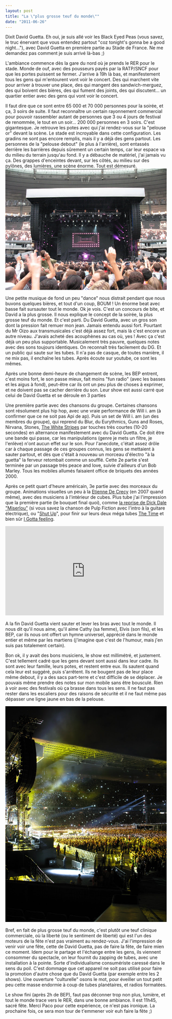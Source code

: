 ```yaml
---
layout: post
title: "La \"plus grosse teuf du monde\""
date: "2011-06-26"
---
```


Dixit David Guetta. Eh oui, je suis allé voir les Black Eyed Peas (vous savez, le truc énervant que vous entendez partout "coz tonight's gonna be a good night..."), avec David Guetta en première partie au Stade de France. Ne me demandez pas comment je suis arrivé là-bas ;)

L'ambiance commence dès la gare du nord où je prends le RER pour le stade. Monde de ouf, avec des pousseurs payés par la RATP/SNCF pour que les portes puissent se fermer. J'arrive à 19h là bas, et manifestement tous les gens qui m'entourent vont voir le concert. Des qui marchent vite pour arriver à trouver une place, des qui mangent des sandwich-merguez, des qui boivent des bières, des qui fument des joints, des qui discutent... un quartier entier avec des gens qui vont voir le concert.

Il faut dire que ce sont entre 65 000 et 70 000 personnes pour la soirée, et ça, 3 soirs de suite. Il faut reconnaître un certain rayonnement commercial pour pouvoir rassembler autant de personnes que 3 ou 4 jours de festival de renommée, le tout en un soir... 200 000 personnes en 3 soirs. C'est gigantesque. Je retrouve les potes avec qui j'ai rendez-vous sur la "pelouse or" devant la scène. Le stade est incroyable dans cette configuration. Les gradins ne sont pas encore remplis, mais il y a déjà des gens partout. Les personnes de la "pelouse debout" (le plus à l'arrière), sont entassés derrière les barrières depuis sûrement un certain temps, car leur espace va du milieu du terrain jusqu'au fond. Il y a débauche de matériel, j'ai jamais vu ça. Des grappes d'enceintes devant, sur les côtés, au milieu sur des pylônes, des lumières, une scène énorme. Tout est démesuré. ![](images/IMG_4412.jpg)

Une petite musique de fond un peu "dance" nous distrait pendant que nous buvons quelques bières, et tout d'un coup, BOUM ! Un énorme beat avec basse fait sursauter tout le monde. Ok je vois. C'est un concours de bite, et David a la plus grosse. Il nous explique le concept de la soirée, la plus grosse teuf du monde. Et c'est parti. Du David Guetta, avec un gros son dont la pression fait remuer mon jean. Jamais entendu aussi fort. Pourtant du Mr Oizo aux transmusicales c'est déjà assez fort, mais là c'est encore un autre niveau. J'avais acheté des acouphènes au cas où, yes ! Avec ça c'est déjà un peu plus supportable. Musicalement très pauvre, quelques notes avec des sons toujours identiques. On reconnaît très facilement du DG. Et un public qui saute sur les tubes. Il n'a pas de casque, de toutes manière, il ne mix pas, il enchaîne les tubes. Après écoute sur youtube, ce sont les mêmes.

Après une bonne demi-heure de changement de scène, les BEP entrent, c'est moins fort, le son passe mieux, fait moins "fun radio" (avec les basses et les aigus à fond), peut-être car ils ont un peu plus de choses à exprimer, et ne doivent pas se cacher derrière du son. Leur show est aussi carré que celui de David Guetta et se déroule en 3 parties

Une première partie avec des chansons du groupe. Certaines chansons sont résolument plus hip hop, avec une vraie performance de Will i. am (à confirmer que ce ne soit pas Api de ap). Puis un set de Will i. am (un des membres du groupe), qui reprend du Blur, du Eurythmics, Guns and Roses, Nirvana, Stones, [The White Stripes](http://www.dailymotion.com/video/xm53u_the-white-stripes-seven-nation-army_music) par touches très courtes (10-20 secondes) en alternance manifestement avec du David Guetta. Ce doit être une bande qui passe, car les manipulations (genre je mets un filtre, je l'enlève) n'ont aucun effet sur le son. Pour l'anecdote, c'était assez drôle car à chaque passage de ces groupes connus, les gens se mettaient à sauter partout, et dès que c'était à nouveau un morceau d'électro "à la guetta" la ferveur retombait comme un soufflé. Cette 2e partie s'est terminée par un passage très peace and love, suivie d'ailleurs d'un Bob Marley. Tous les mobiles allumés faisaient office de briquets des années 2000.

Après ce petit quart d'heure américain, 3e partie avec des morceaux du groupe. Animations visuelles un peu à la [Etienne De Crecy](http://www.youtube.com/watch?v=Jzil8S7tUeY) (en 2007 quand même), avec des musiciens à l'intérieur de cubes. Plus tube j'ai l'impression que la première partie (le bouquet final quoi), comme [la reprise de Dick Dale "Miserlou"](http://www.youtube.com/watch?v=ZaI2IlHwmgQ) (si vous savez la chanson de Pulp Fiction avec l'intro à la guitare électrique), ou "[Shut Up](http://www.youtube.com/watch?v=KRzMtlZjXpU)", pour finir sur leurs deux méga tubes [The Time](http://www.youtube.com/watch?v=JwQZQygg3Lk) et bien sûr [I Gotta feeling](http://www.youtube.com/watch?v=uSD4vsh1zDA).

<iframe src="http://player.vimeo.com/video/25617868?title=0&amp;byline=0&amp;portrait=0" width="495" height="278" frameborder="0"></iframe>

A la fin David Guetta vient sauter et lever les bras avec tout le monde. Il nous dit qu'il nous aime, qu'il aime Cathy (sa femme), Elvis (son fils), et les BEP, car ils nous ont offert un hymne universel, apprécié dans le monde entier et même par les martiens (j'imagine que c'est de l'humour, mais j'en suis pas totalement certain).

Bon ok, il y avait des bons musiciens, le show est millimétré, et justement. C'est tellement cadré que les gens devant sont aussi dans leur cadre. Ils sont avec leur famille, leurs potes, et restent entre eux. Ils sautent quand cela leur est suggéré, puis s'arrêtent. Ils ne bougent pas de leur place même debout, il y a des sacs part-terre et c'est difficile de se déplacer. Je pouvais même prendre des notes sur mon mobile sans être bousculé. Rien à voir avec des festivals où ça brasse dans tous les sens. Il ne faut pas rester dans les escaliers pour des raisons de sécurité et il ne faut même pas dépasser une ligne jaune en bas de la pelouse.

![](images/IMG_4449.jpg)

Bref, en fait de plus grosse teuf du monde, c'est plutôt une teuf clinique commerciale, où la liberté (ou le sentiment de liberté) qui est l'un des moteurs de la fête n'est pas vraiment au rendez-vous. J'ai l'impression de venir voir une fête, cette de David Guetta, pas de faire la fête, de faire mien ce moment. Idem pour le partage et l'échange entre les gens, ils viennent consommer du spectacle, on leur fournit du zapping de tubes, avec une installation à la pointe. Sorte d'individualisme consumériste caressé dans le sens du poil. C'est dommage que cet appareil ne soit pas utilisé pour faire la promotion d'autre chose que du David Guetta (par exemple entre les 2 shows). Une ouverture "culturelle" osons le mot, pour éveiller un tout petit peu cette masse endormie à coup de tubes planétaires, et radios formatées.

Le show fini (après 2h de BEP), faut pas déconner trop non plus, lumière, et tout le monde trace vers le RER, dans une bonne ambiance. Il est 11h45, sacré fête. Merci Paco pour cette expérience, ce n'est pas ironique. La prochaine fois, ce sera mon tour de t'emmener voir euh faire la fête ;)
